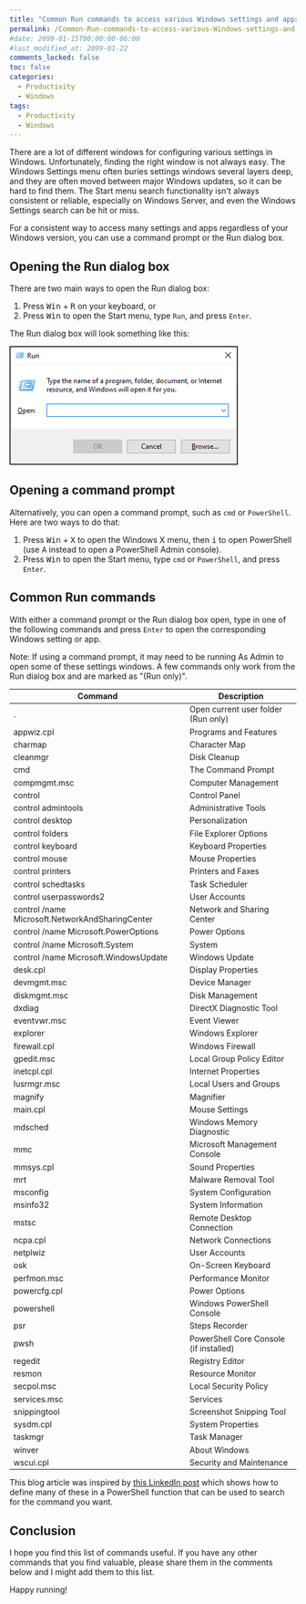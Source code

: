 ```yaml
---
title: "Common Run commands to access various Windows settings and apps"
permalink: /Common-Run-commands-to-access-various-Windows-settings-and-apps/
#date: 2099-01-15T00:00:00-06:00
#last_modified_at: 2099-01-22
comments_locked: false
toc: false
categories:
  - Productivity
  - Windows
tags:
  - Productivity
  - Windows
---
```


There are a lot of different windows for configuring various settings in Windows.
Unfortunately, finding the right window is not always easy.
The Windows Settings menu often buries settings windows several layers deep, and they are often moved between major Windows updates, so it can be hard to find them.
The Start menu search functionality isn't always consistent or reliable, especially on Windows Server, and even the Windows Settings search can be hit or miss.

For a consistent way to access many settings and apps regardless of your Windows version, you can use a command prompt or the
Run dialog box.

## Opening the Run dialog box

There are two main ways to open the Run dialog box:

1. Press <kbd>Win</kbd> + <kbd>R</kbd> on your keyboard, or
1. Press <kbd>Win</kbd> to open the Start menu, type `Run`, and press `Enter`.

The Run dialog box will look something like this:

![Run dialog box](/assets/Posts/2024-06-01-Common-Run-commands-to-access-various-Windows-settings-and-apps/windows-run-dialog-box-screenshot.png)

## Opening a command prompt

Alternatively, you can open a command prompt, such as `cmd` or `PowerShell`.
Here are two ways to do that:

1. Press <kbd>Win</kbd> + <kbd>X</kbd> to open the Windows X menu, then <kbd>i</kbd> to open PowerShell (use <kbd>A</kbd> instead to open a PowerShell Admin console).
1. Press <kbd>Win</kbd> to open the Start menu, type `cmd` or `PowerShell`, and press `Enter`.

## Common Run commands

With either a command prompt or the Run dialog box open, type in one of the following commands and press `Enter` to open the corresponding Windows setting or app.

Note: If using a command prompt, it may need to be running As Admin to open some of these settings windows.
A few commands only work from the Run dialog box and are marked as "(Run only)".

| Command                                         | Description                            |
| ----------------------------------------------- | -------------------------------------- |
| .                                               | Open current user folder (Run only)    |
| appwiz.cpl                                      | Programs and Features                  |
| charmap                                         | Character Map                          |
| cleanmgr                                        | Disk Cleanup                           |
| cmd                                             | The Command Prompt                     |
| compmgmt.msc                                    | Computer Management                    |
| control                                         | Control Panel                          |
| control admintools                              | Administrative Tools                   |
| control desktop                                 | Personalization                        |
| control folders                                 | File Explorer Options                  |
| control keyboard                                | Keyboard Properties                    |
| control mouse                                   | Mouse Properties                       |
| control printers                                | Printers and Faxes                     |
| control schedtasks                              | Task Scheduler                         |
| control userpasswords2                          | User Accounts                          |
| control /name Microsoft.NetworkAndSharingCenter | Network and Sharing Center             |
| control /name Microsoft.PowerOptions            | Power Options                          |
| control /name Microsoft.System                  | System                                 |
| control /name Microsoft.WindowsUpdate           | Windows Update                         |
| desk.cpl                                        | Display Properties                     |
| devmgmt.msc                                     | Device Manager                         |
| diskmgmt.msc                                    | Disk Management                        |
| dxdiag                                          | DirectX Diagnostic Tool                |
| eventvwr.msc                                    | Event Viewer                           |
| explorer                                        | Windows Explorer                       |
| firewall.cpl                                    | Windows Firewall                       |
| gpedit.msc                                      | Local Group Policy Editor              |
| inetcpl.cpl                                     | Internet Properties                    |
| lusrmgr.msc                                     | Local Users and Groups                 |
| magnify                                         | Magnifier                              |
| main.cpl                                        | Mouse Settings                         |
| mdsched                                         | Windows Memory Diagnostic              |
| mmc                                             | Microsoft Management Console           |
| mmsys.cpl                                       | Sound Properties                       |
| mrt                                             | Malware Removal Tool                   |
| msconfig                                        | System Configuration                   |
| msinfo32                                        | System Information                     |
| mstsc                                           | Remote Desktop Connection              |
| ncpa.cpl                                        | Network Connections                    |
| netplwiz                                        | User Accounts                          |
| osk                                             | On-Screen Keyboard                     |
| perfmon.msc                                     | Performance Monitor                    |
| powercfg.cpl                                    | Power Options                          |
| powershell                                      | Windows PowerShell Console             |
| psr                                             | Steps Recorder                         |
| pwsh                                            | PowerShell Core Console (if installed) |
| regedit                                         | Registry Editor                        |
| resmon                                          | Resource Monitor                       |
| secpol.msc                                      | Local Security Policy                  |
| services.msc                                    | Services                               |
| snippingtool                                    | Screenshot Snipping Tool               |
| sysdm.cpl                                       | System Properties                      |
| taskmgr                                         | Task Manager                           |
| winver                                          | About Windows                          |
| wscui.cpl                                       | Security and Maintenance               |

This blog article was inspired by [this LinkedIn post](https://www.linkedin.com/feed/update/urn:li:activity:7202019020282245120/) which shows how to define many of these in a PowerShell function that can be used to search for the command you want.

## Conclusion

I hope you find this list of commands useful.
If you have any other commands that you find valuable, please share them in the comments below and I might add them to this list.

Happy running!
